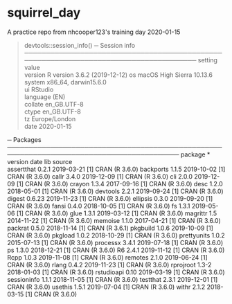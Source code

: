 # squirrel_day
A practice repo from nhcooper123's training day 2020-01-15

> devtools::session_info()
─ Session info ──────────────────────────────────────────────────────────────────────────────────────
 setting  value                       
 version  R version 3.6.2 (2019-12-12)
 os       macOS High Sierra 10.13.6   
 system   x86_64, darwin15.6.0        
 ui       RStudio                     
 language (EN)                        
 collate  en_GB.UTF-8                 
 ctype    en_GB.UTF-8                 
 tz       Europe/London               
 date     2020-01-15                  

─ Packages ──────────────────────────────────────────────────────────────────────────────────────────
 package     * version date       lib source        
 assertthat    0.2.1   2019-03-21 [1] CRAN (R 3.6.0)
 backports     1.1.5   2019-10-02 [1] CRAN (R 3.6.0)
 callr         3.4.0   2019-12-09 [1] CRAN (R 3.6.0)
 cli           2.0.0   2019-12-09 [1] CRAN (R 3.6.0)
 crayon        1.3.4   2017-09-16 [1] CRAN (R 3.6.0)
 desc          1.2.0   2018-05-01 [1] CRAN (R 3.6.0)
 devtools      2.2.1   2019-09-24 [1] CRAN (R 3.6.0)
 digest        0.6.23  2019-11-23 [1] CRAN (R 3.6.0)
 ellipsis      0.3.0   2019-09-20 [1] CRAN (R 3.6.0)
 fansi         0.4.0   2018-10-05 [1] CRAN (R 3.6.0)
 fs            1.3.1   2019-05-06 [1] CRAN (R 3.6.0)
 glue          1.3.1   2019-03-12 [1] CRAN (R 3.6.0)
 magrittr      1.5     2014-11-22 [1] CRAN (R 3.6.0)
 memoise       1.1.0   2017-04-21 [1] CRAN (R 3.6.0)
 packrat       0.5.0   2018-11-14 [1] CRAN (R 3.6.1)
 pkgbuild      1.0.6   2019-10-09 [1] CRAN (R 3.6.0)
 pkgload       1.0.2   2018-10-29 [1] CRAN (R 3.6.0)
 prettyunits   1.0.2   2015-07-13 [1] CRAN (R 3.6.0)
 processx      3.4.1   2019-07-18 [1] CRAN (R 3.6.0)
 ps            1.3.0   2018-12-21 [1] CRAN (R 3.6.0)
 R6            2.4.1   2019-11-12 [1] CRAN (R 3.6.0)
 Rcpp          1.0.3   2019-11-08 [1] CRAN (R 3.6.0)
 remotes       2.1.0   2019-06-24 [1] CRAN (R 3.6.0)
 rlang         0.4.2   2019-11-23 [1] CRAN (R 3.6.0)
 rprojroot     1.3-2   2018-01-03 [1] CRAN (R 3.6.0)
 rstudioapi    0.10    2019-03-19 [1] CRAN (R 3.6.0)
 sessioninfo   1.1.1   2018-11-05 [1] CRAN (R 3.6.0)
 testthat      2.3.1   2019-12-01 [1] CRAN (R 3.6.0)
 usethis       1.5.1   2019-07-04 [1] CRAN (R 3.6.0)
 withr         2.1.2   2018-03-15 [1] CRAN (R 3.6.0)
